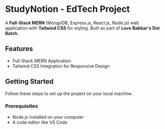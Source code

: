 # StudyNotion - EdTech Project

A **Full-Stack MERN** (MongoDB, Express.js, React.js, Node.js) web application with **Tailwind CSS** for styling. Built as part of **Love Babbar's Dot Batch**.

## Features

- Full-Stack MERN Application
- Tailwind CSS Integration for Responsive Design

## Getting Started

Follow these steps to set up the project on your local machine.

### Prerequisites

- Node.js installed on your computer
- A code editor like VS Code


